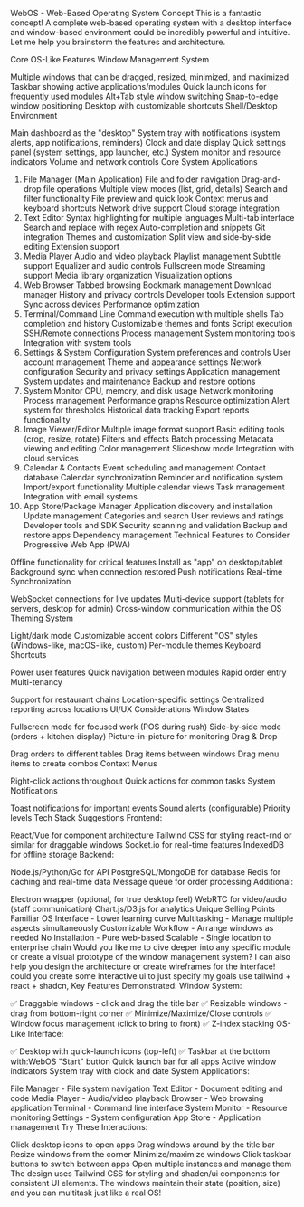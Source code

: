 WebOS - Web-Based Operating System Concept
This is a fantastic concept! A complete web-based operating system with a desktop interface and window-based environment could be incredibly powerful and intuitive. Let me help you brainstorm the features and architecture.

Core OS-Like Features
Window Management System

Multiple windows that can be dragged, resized, minimized, and maximized
Taskbar showing active applications/modules
Quick launch icons for frequently used modules
Alt+Tab style window switching
Snap-to-edge window positioning
Desktop with customizable shortcuts
Shell/Desktop Environment

Main dashboard as the "desktop"
System tray with notifications (system alerts, app notifications, reminders)
Clock and date display
Quick settings panel (system settings, app launcher, etc.)
System monitor and resource indicators
Volume and network controls
Core System Applications
1. File Manager (Main Application)
   File and folder navigation
   Drag-and-drop file operations
   Multiple view modes (list, grid, details)
   Search and filter functionality
   File preview and quick look
   Context menus and keyboard shortcuts
   Network drive support
   Cloud storage integration
2. Text Editor
   Syntax highlighting for multiple languages
   Multi-tab interface
   Search and replace with regex
   Auto-completion and snippets
   Git integration
   Themes and customization
   Split view and side-by-side editing
   Extension support
3. Media Player
   Audio and video playback
   Playlist management
   Subtitle support
   Equalizer and audio controls
   Fullscreen mode
   Streaming support
   Media library organization
   Visualization options
4. Web Browser
   Tabbed browsing
   Bookmark management
   Download manager
   History and privacy controls
   Developer tools
   Extension support
   Sync across devices
   Performance optimization
5. Terminal/Command Line
   Command execution with multiple shells
   Tab completion and history
   Customizable themes and fonts
   Script execution
   SSH/Remote connections
   Process management
   System monitoring tools
   Integration with system tools
6. Settings & System Configuration
   System preferences and controls
   User account management
   Theme and appearance settings
   Network configuration
   Security and privacy settings
   Application management
   System updates and maintenance
   Backup and restore options
7. System Monitor
   CPU, memory, and disk usage
   Network monitoring
   Process management
   Performance graphs
   Resource optimization
   Alert system for thresholds
   Historical data tracking
   Export reports functionality
8. Image Viewer/Editor
   Multiple image format support
   Basic editing tools (crop, resize, rotate)
   Filters and effects
   Batch processing
   Metadata viewing and editing
   Color management
   Slideshow mode
   Integration with cloud services
9. Calendar & Contacts
   Event scheduling and management
   Contact database
   Calendar synchronization
   Reminder and notification system
   Import/export functionality
   Multiple calendar views
   Task management
   Integration with email systems
10. App Store/Package Manager
    Application discovery and installation
    Update management
    Categories and search
    User reviews and ratings
    Developer tools and SDK
    Security scanning and validation
    Backup and restore apps
    Dependency management
    Technical Features to Consider
    Progressive Web App (PWA)

Offline functionality for critical features
Install as "app" on desktop/tablet
Background sync when connection restored
Push notifications
Real-time Synchronization

WebSocket connections for live updates
Multi-device support (tablets for servers, desktop for admin)
Cross-window communication within the OS
Theming System

Light/dark mode
Customizable accent colors
Different "OS" styles (Windows-like, macOS-like, custom)
Per-module themes
Keyboard Shortcuts

Power user features
Quick navigation between modules
Rapid order entry
Multi-tenancy

Support for restaurant chains
Location-specific settings
Centralized reporting across locations
UI/UX Considerations
Window States

Fullscreen mode for focused work (POS during rush)
Side-by-side mode (orders + kitchen display)
Picture-in-picture for monitoring
Drag & Drop

Drag orders to different tables
Drag items between windows
Drag menu items to create combos
Context Menus

Right-click actions throughout
Quick actions for common tasks
System Notifications

Toast notifications for important events
Sound alerts (configurable)
Priority levels
Tech Stack Suggestions
Frontend:

React/Vue for component architecture
Tailwind CSS for styling
react-rnd or similar for draggable windows
Socket.io for real-time features
IndexedDB for offline storage
Backend:

Node.js/Python/Go for API
PostgreSQL/MongoDB for database
Redis for caching and real-time data
Message queue for order processing
Additional:

Electron wrapper (optional, for true desktop feel)
WebRTC for video/audio (staff communication)
Chart.js/D3.js for analytics
Unique Selling Points
Familiar OS Interface - Lower learning curve
Multitasking - Manage multiple aspects simultaneously
Customizable Workflow - Arrange windows as needed
No Installation - Pure web-based
Scalable - Single location to enterprise chain
Would you like me to dive deeper into any specific module or create a visual prototype of the window management system? I can also help you design the architecture or create wireframes for the interface!
could you create some interactive ui to just specify my goals use tailwind + react + shadcn, Key Features Demonstrated:
Window System:

✅ Draggable windows - click and drag the title bar
✅ Resizable windows - drag from bottom-right corner
✅ Minimize/Maximize/Close controls
✅ Window focus management (click to bring to front)
✅ Z-index stacking
OS-Like Interface:

✅ Desktop with quick-launch icons (top-left)
✅ Taskbar at the bottom with:WebOS "Start" button
Quick launch bar for all apps
Active window indicators
System tray with clock and date
System Applications:

File Manager - File system navigation
Text Editor - Document editing and code
Media Player - Audio/video playback
Browser - Web browsing application
Terminal - Command line interface
System Monitor - Resource monitoring
Settings - System configuration
App Store - Application management
Try These Interactions:

Click desktop icons to open apps
Drag windows around by the title bar
Resize windows from the corner
Minimize/maximize windows
Click taskbar buttons to switch between apps
Open multiple instances and manage them
The design uses Tailwind CSS for styling and shadcn/ui components for consistent UI elements. The windows maintain their state (position, size) and you can multitask just like a real OS!